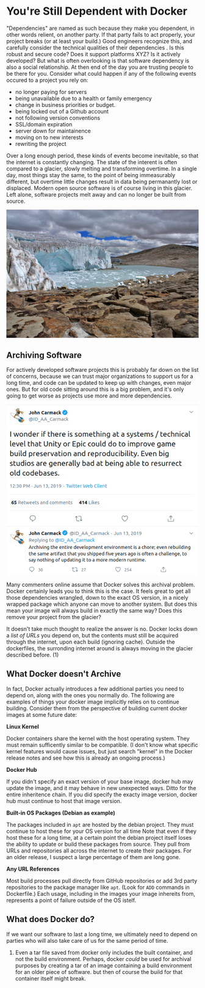 # You're Still Dependent with Docker

"Dependencies" are named as such because they make you dependent, in other words
relient, on another party.
If that party fails to act properly, your project breaks (or at least your build.)
Good engineers recognize this, and carefully consider the technical qualities of their dependencies
. Is this robust and secure code? Does it support platforms XYZ? Is it actively developed?
But what is often overlooking is that software dependency is also a social 
relationship. At then end of the day you are trusting people to be there for you.
Consider what could happen if any of the following events occured to a  project you rely on:
- no longer paying for servers
- being unavailable due to a health or family emergency
- change in business priorities or budget.
- being locked out of a Github account
- not following version conventions
- SSL/domain expiration
- server down for maintainence
- moving on to new interests
- rewriting the project


Over a long enough period, these kinds of events become inevitable, so that the internet is constantly changing.
The state of the interent is often compared to a glacier, slowly melting and transforming overtime.
In a single day, most things stay the same, to the point of being immeasurably different, but overtime little changes result in data being permanantly lost or displaced.
Modern open source software is of course living in this glacier.
Left alone, software projects melt away and can no longer be built from source.

[![glacier](glacier.jpg)][1]

## Archiving Software

For actively developed software projects this is probably far down on the list of concerns,
because we can trust major organizations to support us for a long time,
and code can be updated to keep up with changes, even major ones.
But for old code sitting around this is a big problem, and it's only going to get worse as projects use more and more dependencies.

![john carmack tweet](john.png)

Many commenters online assume that Docker solves this archival problem.
Docker certainly leads you to think this is the case.
It feels great to get all those dependencies wrangled, down to the exact OS version, in a nicely wrapped package which anyone can move to another system.
But does this mean your image will always build in exactly the same way?
Does this remove your project from the glacier?

It doesn't take much thought to realize the answer is no.
Docker locks down a *list of URLs* you depend on, but the contents must still be acquired through the internet, upon each build (ignoring cache).
Outside the dockerfiles, the surronding internet around is always moving in the glacier described before. (1)


## What Docker doesn't Archive

In fact, Docker actually introduces a few additional parties you need to depend on, along with the ones you normally do.
The following are examples of things your docker image implicitly relies on to continue building.
Consider them from the perspective of building current docker images at some future date:

**Linux Kernel**

Docker containers share the kernel with the host operating system. They must remain sufficently similar to be compatible.
(I don't know what specific kernel features would cause issues, but just search "kernel" in the Docker release notes and see how this is already an ongoing process.)

**Docker Hub**

If you didn't specify an exact version of your base image, docker hub may update the image, and it may behave
in new unexpected ways. Ditto for the entire inheritence chain.
If you did specify the exacty image version, docker hub must continue to host that image version.

**Built-in OS Packages (Debian as example)**

The packages included in `apt` are hosted by the debian project.
They must continue to host these for your OS version for all time
Note that even if they host these for a long time, at a certain point the debian project itself loses the ability to update or build these packages from source.
They pull from URLs and repositories all across the internet to create their packages.
For an older release, I suspect a large percentage of them are long gone.

**Any URL References**

Most build processes pull directly from GitHub repositories or add 3rd party repositories to the package manager like `apt`.
(Look for `ADD` commands in Dockerfile.)
Each usage, including in the images your image inhereits from, represents a point of failure outside of the OS istelf.

## What does Docker do?

If we want our software to last a long time, we ultimately need to depend on parties who will also take care of us for the same period of time.

1. Even a tar file saved from docker only includes the built container, and not the build environment.
Perhaps, docker *could* be used for archival purposes by creating a tar of an image containing a build environment for an older piece of software.
but then of course the build for that container itself might break.

[1]: https://commons.wikimedia.org/wiki/File:Quelccaya_Glacier.jpg
